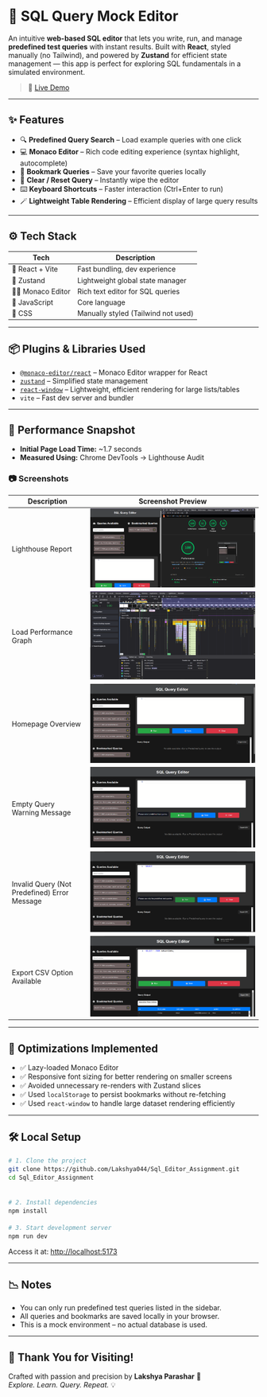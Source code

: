 # 🧠 SQL Query Mock Editor

An intuitive **web-based SQL editor** that lets you write, run, and manage **predefined test queries** with instant results. Built with **React**, styled manually (no Tailwind), and powered by **Zustand** for efficient state management — this app is perfect for exploring SQL fundamentals in a simulated environment.

> 🚀 [Live Demo](https://sql-editor-assignment.vercel.app)

---

## ✨ Features

- 🔍 **Predefined Query Search** – Load example queries with one click  
- 💻 **Monaco Editor** – Rich code editing experience (syntax highlight, autocomplete)  
- 💾 **Bookmark Queries** – Save your favorite queries locally  
- 🧹 **Clear / Reset Query** – Instantly wipe the editor  
- ⌨️ **Keyboard Shortcuts** – Faster interaction (Ctrl+Enter to run)  
- 🪄 **Lightweight Table Rendering** – Efficient display of large query results    

---

## ⚙️ Tech Stack

| Tech              | Description                                |
|-------------------|--------------------------------------------|
| 🧩 React + Vite   | Fast bundling, dev experience              |
| 🧠 Zustand         | Lightweight global state manager           |
| 🧑‍💻 Monaco Editor | Rich text editor for SQL queries           |
| 🧪 JavaScript     | Core language                              |
| 🎨 CSS            | Manually styled (Tailwind not used)       |

---

## 📦 Plugins & Libraries Used

- [`@monaco-editor/react`](https://www.npmjs.com/package/@monaco-editor/react) – Monaco Editor wrapper for React  
- [`zustand`](https://www.npmjs.com/package/zustand) – Simplified state management  
- [`react-window`](https://www.npmjs.com/package/react-window) – Lightweight, efficient rendering for large lists/tables   
- `vite` – Fast dev server and bundler  

---

## 🚀 Performance Snapshot

- **Initial Page Load Time:** ~1.7 seconds  
- **Measured Using:** Chrome DevTools → Lighthouse Audit  
 

### 📷 Screenshots

| Description                                         | Screenshot Preview |
|-----------------------------------------------------|--------------------|
| Lighthouse Report                                   | ![Lighthouse Report](./Sql_Editor_Assignment/public/screenshots/Performance.png) |
| Load Performance Graph                              | ![Load Graph](./Sql_Editor_Assignment/public/screenshots/Graph.png) |
| Homepage Overview                                   | ![Homepage](./Sql_Editor_Assignment/public/screenshots/Homepage.png) |
| Empty Query Warning Message                         | ![Empty Query](./Sql_Editor_Assignment/public/screenshots/EmptyQuery.png) |
| Invalid Query (Not Predefined) Error Message        | ![Invalid Query](./Sql_Editor_Assignment/public/screenshots/InvalidQuery.png) |
| Export CSV Option Available                         | ![Export CSV](./Sql_Editor_Assignment/public/screenshots/ExportCSV.png) |


---

## 🧠 Optimizations Implemented

- ✅ Lazy-loaded Monaco Editor  
- ✅ Responsive font sizing for better rendering on smaller screens  
- ✅ Avoided unnecessary re-renders with Zustand slices  
- ✅ Used `localStorage` to persist bookmarks without re-fetching  
- ✅ Used `react-window` to handle large dataset rendering efficiently  

---

## 🛠 Local Setup

```bash
# 1. Clone the project
git clone https://github.com/Lakshya044/Sql_Editor_Assignment.git
cd Sql_Editor_Assignment


# 2. Install dependencies
npm install

# 3. Start development server
npm run dev
```

Access it at: [http://localhost:5173](http://localhost:5173)

---

## 📉 Notes

- You can only run predefined test queries listed in the sidebar.  
- All queries and bookmarks are saved locally in your browser.  
- This is a mock environment – no actual database is used.  

---

## 🙌 Thank You for Visiting!

Crafted with passion and precision by **Lakshya Parashar** 🚀  
_Explore. Learn. Query. Repeat._ 💡